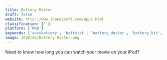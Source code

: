 ```yaml
---
title: Battery Master
draft: false 
website: http://www.ihandysoft.com/apps.html
classification: ['']
platform: ['Web']
keywords: ['accubattery', 'battstat', 'battery_doctor', 'battery_kit', 'battery_life_pro', 'battery_watch', 'battery_widget_reborn', 'batterybar', 'batterybot_pro', 'batterycare', 'batteryinfoview', 'batterymon', 'comodo_battery_saver', 'du_battery_saver', 'easy_battery_saver', 'gsam_battery_monitor', 'gimespace_power_control', 'juice_battery_app', 'juicedefender', 'power_battery']
image: 2020/04/Battery-Master.png
---
```

Need to know how long you can watch your movie on your iPod?